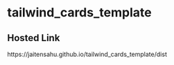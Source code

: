 # tailwind_cards_template
<h2>Hosted Link</h2>
https://jaitensahu.github.io/tailwind_cards_template/dist
